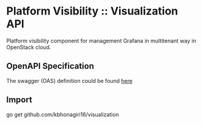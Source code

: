 Platform Visibility :: Visualization API
=========================================
Platform visibility component for management Grafana in multitenant way in
OpenStack cloud.

OpenAPI Specification
----------------------

The swagger (OAS) definition could be found [here](doc/visualization-api.md)

Import
----------------------
go get github.com/kbhonagiri16/visualization
